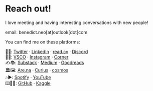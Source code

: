 # Reach out!

I love meeting and having interesting conversations with new people!

email: benedict.neo[at]outlook[dot]com

You can find me on these platforms:

💬📲: [Twitter](https://twitter.com/benxneo) · [LinkedIn](https://www.linkedin.com/in/benedictneo/) · [read.cv](https://read.cv/bneo) · [Discord](https://discordapp.com/users/576297282710798357)  
🤳📸: [VSCO](https://vsco.co/benxneo/gallery) · [Instagram](https://www.instagram.com/benthesaint/) · [Corner](https://www.corner.inc/benedict)  
✍️📚: [Substack](https://substack.com/@bneo) · [Medium](https://benedictxneo.medium.com/) · [Goodreads](https://goodreads.com/bneo)  
🏛️🖼️: [Are.na](https://www.are.na/benedict-neo) · [Curius](https://curius.app/benedict-neo) · [cosmos](https://www.cosmos.so/benedictneo)  
🎶▶️: [Spotify](https://open.spotify.com/user/31w6rspp4fe5ihwoimt4of5tcwiu) · [YouTube](http://www.youtube.com/@benxneo)  
⌨️👨‍💻: [GitHub](https://github.com/benthecoder) · [Kaggle](https://www.kaggle.com/benthecoder/competitions)
